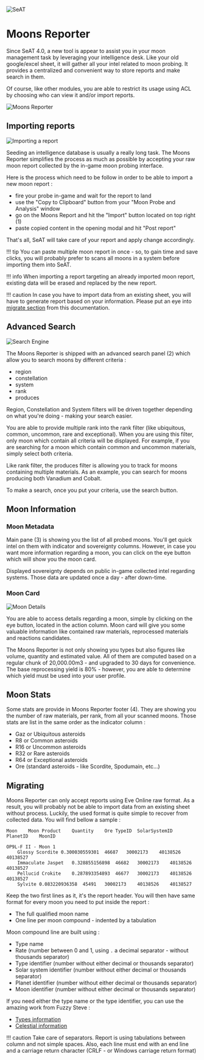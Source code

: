 ![SeAT](https://i.imgur.com/aPPOxSK.png)

# Moons Reporter

Since SeAT 4.0, a new tool is appear to assist you in your moon management task by leveraging your intelligence desk.
Like your old google/excel sheet, it will gather all your intel related to moon probing.
It provides a centralized and convenient way to store reports and make search in them.

Of course, like other modules, you are able to restrict its usage using ACL by choosing who can view it and/or import reports.

![Moons Reporter](../img/moons_reporter.png)

## Importing reports

![Importing a report](../img/moons_reporter_import.png)

Seeding an intelligence database is usually a really long task. The Moons Reporter simplifies the process as much as possible by accepting your raw moon report collected by the in-game moon probing interface.

Here is the process which need to be follow in order to be able to import a new moon report :

  - fire your probe in-game and wait for the report to land
  - use the "Copy to Clipboard" button from your "Moon Probe and Analysis" window 
  - go on the Moons Report and hit the "Import" button located on top right (1)
  - paste copied content in the opening modal and hit "Post report"

That's all, SeAT will take care of your report and apply change accordingly.

!!! tip
    You can paste multiple moon report in once - so, to gain time and save clicks, you will probably prefer to scans all moons in a system before importing them into SeAT.

!!! info
    When importing a report targeting an already imported moon report, existing data will be erased and replaced by the new report.

!!! caution
    In case you have to import data from an existing sheet, you will have to generate report based on your information.
    Please put an eye into [migrate section](#migrating) from this documentation.

## Advanced Search

![Search Engine](../img/moons_reporter_search.png)

The Moons Reporter is shipped with an advanced search panel (2) which allow you to search moons by different criteria :

  - region
  - constellation
  - system
  - rank
  - produces

Region, Constellation and System filters will be driven together depending on what you're doing - making your search easier.

You are able to provide multiple rank into the rank filter (like ubiquitous, common, uncommon, rare and exceptional).
When you are using this filter, only moon which contain all criteria will be displayed.
For example, if you are searching for a moon which contain common and uncommon materials, simply select both criteria.

Like rank filter, the produces filter is allowing you to track for moons containing multiple materials.
As an example, you can search for moons producing both Vanadium and Cobalt.

To make a search, once you put your criteria, use the search button.

## Moon Information

### Moon Metadata

Main pane (3) is showing you the list of all probed moons. You'll get quick intel on them with indicator and sovereignty columns.
However, in case you want more information regarding a moon, you can click on the eye button which will show you the moon card.

Displayed sovereignty depends on public in-game collected intel regarding systems. Those data are updated once a day - after down-time.

### Moon Card

![Moon Details](../img/moons_reporter_details.png)

You are able to access details regarding a moon, simple by clicking on the eye button, located in the action column.
Moon card will give you some valuable information like contained raw materials, reprocessed materials and reactions candidates.

The Moons Reporter is not only showing you types but also figures like volume, quantity and estimated value.
All of them are computed based on a regular chunk of 20,000.00m3 - and upgraded to 30 days for convenience.
The base reprocessing yield is 80% - however, you are able to determine which yield must be used into your user profile.

## Moon Stats

Some stats are provide in Moons Reporter footer (4). They are showing you the number of raw materials, per rank, from all your scanned moons.
Those stats are list in the same order as the indicator column :

  - Gaz or Ubiquitous asteroids
  - R8 or Common asteroids
  - R16 or Uncommon asteroids
  - R32 or Rare asteroids
  - R64 or Exceptional asteroids
  - Ore (standard asteroids - like Scordite, Spodumain, etc...)

## Migrating

Moons Reporter can only accept reports using Eve Online raw format. As a result, you will probably not be able to import data from an existing sheet without process.
Luckily, the used format is quite simple to recover from collected data. You will find bellow a sample :

```
Moon	Moon Product	Quantity	Ore TypeID	SolarSystemID	PlanetID	MoonID

OP9L-F II - Moon 1
	Glossy Scordite	0.300030559301	46687	30002173	40138526	40138527
	Immaculate Jaspet	0.328855156898	46682	30002173	40138526	40138527
	Pellucid Crokite	0.287893354893	46677	30002173	40138526	40138527
	Sylvite	0.083220936358	45491	30002173	40138526	40138527
```

Keep the two first lines as it, it's the report header.
You will then have same format for every moon you need to put inside the report :

  - The full qualified moon name
  - One line per moon compound - indented by a tabulation

Moon compound line are built using :

  - Type name
  - Rate (number between 0 and 1, using `.` a decimal separator - without thousands separator)
  - Type identifier (number without either decimal or thousands separator)
  - Solar system identifier (number without either decimal or thousands separator)
  - Planet identifier (number without either decimal or thousands separator)
  - Moon identifier (number without either decimal or thousands separator)

If you need either the type name or the type identifier, you can use the amazing work from Fuzzy Steve :
- [Types information](https://www.fuzzwork.co.uk/dump/latest/invTypes.csv.bz2)
- [Celestial information](https://www.fuzzwork.co.uk/dump/latest/mapDenormalize.csv.bz2)

!!! caution
    Take care of separators. Report is using tabulations between column and not simple spaces.
    Also, each line must end with an end line and a carriage return character (CRLF - or Windows carriage return format)

